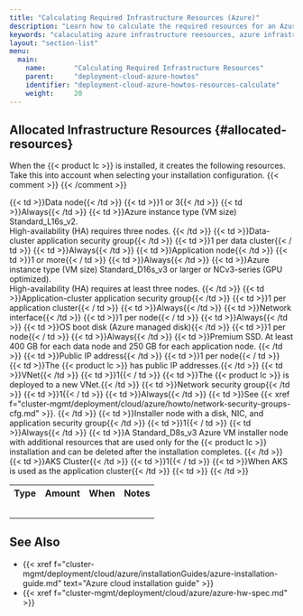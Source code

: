 ```yaml
---
title: "Calculating Required Infrastructure Resources (Azure)"
description: "Learn how to calculate the required resources for an Azure cloud installation of the Iguazio MLOps Platform."
keywords: "calaculating azure infrastructure reesources, azure infrastructure resources calculation, subnet"
layout: "section-list"
menu:
  main:
    name:       "Calculating Required Infrastructure Resources"
    parent:     "deployment-cloud-azure-howtos"
    identifier: "deployment-cloud-azure-howtos-resources-calculate"
    weight:     20
---
```


<!-- //////////////////////////////////////// -->
## Allocated Infrastructure Resources {#allocated-resources}

When the {{< product lc >}} is installed, it creates the following resources.
Take this into account when selecting your installation configuration.
{{< comment >}}<!-- [c-hw-spec-cloud-supported-instance-types] [IntInfo]
  (sharonl) (18.6.20) Orit explained that for the data nodes we need to certify
  each supported instance type/size, while for the app nodes we can say "XXX
  and larger" and we don't need to test larger instances. -->
{{< /comment >}}

<table style="width:100%">
<tr text-align="left">
  <th style="vertical-align:'top'; font-weight:bold;">Type</th>
  <th style="vertical-align:'top'; font-weight:bold;">Amount</th>
  <th style="vertical-align:'top'; font-weight:bold;">When</th>
  <th style="vertical-align:'top'; font-weight:bold;">Notes</th>
</tr>
<tr id="data-node">
  {{< td >}}Data node{{< /td >}}
  {{< td >}}1 or 3{{< /td >}}
  {{< td >}}Always{{< /td >}}
  {{< td >}}Azure instance type (VM size) Standard_L16s_v2.
    <br/>
    High-availability (HA) requires three nodes.
  {{< /td >}}
</tr>
<tr>
  {{< td >}}Data-cluster application security group{{< /td >}}
  {{< td >}}1 per data cluster{{< / td >}}
  {{< td >}}Always{{< /td >}}
  <td/>
</tr>
<tr id="app-node">
  {{< td >}}Application node{{< /td >}}
  {{< td >}}1 or more{{< / td >}}
  {{< td >}}Always{{< /td >}}
  {{< td >}}Azure instance type (VM size) Standard_D16s_v3 or larger or NCv3-series (GPU optimized).
    <br/>
    High-availability (HA) requires at least three nodes.
  {{< /td >}}
</tr>
<tr>
  {{< td >}}Application-cluster application security group{{< /td >}}
  {{< td >}}1 per application cluster{{< / td >}}
  {{< td >}}Always{{< /td >}}
  <td/>
</tr>
<tr>
  {{< td >}}Network interface{{< /td >}}
  {{< td >}}1 per node{{< / td >}}
  {{< td >}}Always{{< /td >}}
  <td/>
</tr>
<tr id="os-boot-disk">
  {{< td >}}OS boot disk (Azure managed disk){{< /td >}}
  {{< td >}}1 per node{{< / td >}}
  {{< td >}}Always{{< /td >}}
  {{< td >}}Premium SSD.
    At least 400 GB for each data node and 250 GB for each application node.
  {{< /td >}}
</tr>
<tr>
  {{< td >}}Public IP address{{< /td >}}
  {{< td >}}1 per node{{< / td >}}
  {{< td >}}The {{< product lc >}} has public IP addresses.{{< /td >}}
  <td/>
</tr>
<tr>
  {{< td >}}VNet{{< /td >}}
  {{< td >}}1{{< / td >}}
  {{< td >}}The {{< product lc >}} is deployed to a new VNet.{{< /td >}}
  <td/>
</tr>
<tr>
  {{< td >}}Network security group{{< /td >}}
  {{< td >}}1{{< / td >}}
  {{< td >}}Always{{< /td >}}
  {{< td >}}See {{< xref f="cluster-mgmt/deployment/cloud/azure/howto/network-security-groups-cfg.md" >}}.
  {{< /td >}}
</tr>
<tr>
  {{< td >}}Installer node with a disk, NIC, and application security group{{< /td >}}
  {{< td >}}1{{< / td >}}
  {{< td >}}Always{{< /td >}}
  {{< td >}}A Standard_D8s_v3 Azure VM installer node with additional resources that are used only for the {{< product lc >}} installation and can be deleted after the installation completes.
  {{< /td >}}
</tr>
<tr>
  {{< td >}}AKS Cluster{{< /td >}}
  {{< td >}}1{{< / td >}}
  {{< td >}}When AKS is used as the application cluster{{< /td >}}
  {{< td >}}
  {{< /td >}}
</tr>
</table>

<!-- //////////////////////////////////////// -->
## See Also

- {{< xref f="cluster-mgmt/deployment/cloud/azure/installationGuides/azure-installation-guide.md" text="Azure cloud installation guide" >}}
- {{< xref f="cluster-mgmt/deployment/cloud/azure/azure-hw-spec.md" >}}

